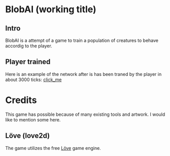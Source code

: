 # BlobAI (working title)

## Intro
BlobAI is a attempt of a game to train a population of creatures to behave accordig to the player.

## Player trained
Here is an example of the network after is has been traned by the player in about 3000 ticks:
[click_me](doc/player_trained.mp4?raw=true)

# Credits
This game has possible because of many existing tools and artwork. I would like to mention some here.

## Löve (love2d)
The game utilizes the free [Löve](https://love2d.org/) game engine.

